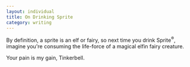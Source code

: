```yaml
---
layout: individual
title: On Drinking Sprite
category: writing
---
```


By definition, a sprite is an elf or fairy, so next time you drink Sprite<sup>&reg;</sup>, imagine you're consuming the life-force of a magical elfin fairy creature. 

Your pain is my gain, Tinkerbell. 